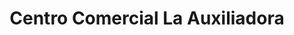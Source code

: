 ---
title: "Centro Comercial La Auxiliadora"
url: /san-antonio-de-los-altos/centro-comercial-la-auxiliadora/
shop: Einkaufszentrum
---